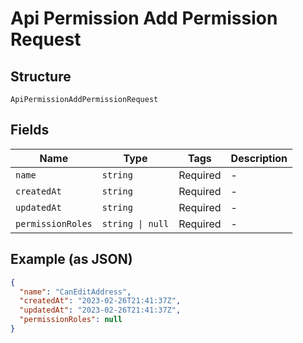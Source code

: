 
# Api Permission Add Permission Request

## Structure

`ApiPermissionAddPermissionRequest`

## Fields

| Name | Type | Tags | Description |
|  --- | --- | --- | --- |
| `name` | `string` | Required | - |
| `createdAt` | `string` | Required | - |
| `updatedAt` | `string` | Required | - |
| `permissionRoles` | `string \| null` | Required | - |

## Example (as JSON)

```json
{
  "name": "CanEditAddress",
  "createdAt": "2023-02-26T21:41:37Z",
  "updatedAt": "2023-02-26T21:41:37Z",
  "permissionRoles": null
}
```

